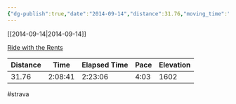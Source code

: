 ```yaml
---
{"dg-publish":true,"date":"2014-09-14","distance":31.76,"moving_time":"2:08:41","elapsed_time":"2:23:06","pace":"4:03","total_elevation_gain":1602,"url":"https://www.strava.com/activities/194689789","permalink":"/01-personal/strava/2014-09-14-ride-with-the-rents/","dgPassFrontmatter":true}
---
```



[[2014-09-14\|2014-09-14]]

[Ride with the Rents](https://www.strava.com/activities/194689789)

| Distance | Time    | Elapsed Time | Pace | Elevation |
| -------- | ------- | ------------ | ---- | --------- |
| 31.76    | 2:08:41 | 2:23:06      | 4:03 | 1602      |




#strava
